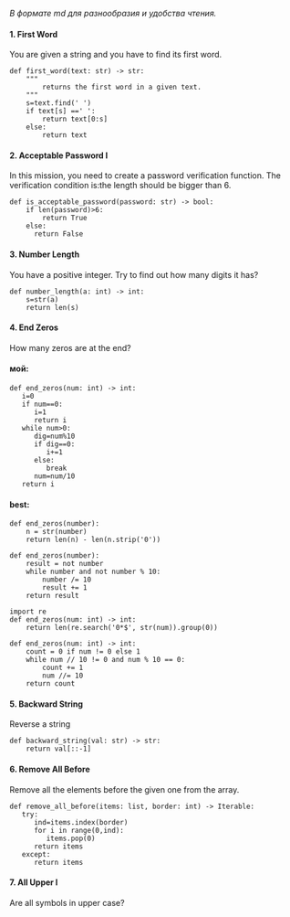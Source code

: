 *В формате md для разнообразия и удобства чтения.*

#### 1. First Word
You are given a string and you have to find its first word.
```
def first_word(text: str) -> str:
    """
        returns the first word in a given text.
    """
    s=text.find(' ')
    if text[s] ==' ':
        return text[0:s]
    else:
        return text
```
#### 2. Acceptable Password I
In this mission, you need to create a password verification function. The verification condition is:the length should be bigger than 6.
```
def is_acceptable_password(password: str) -> bool:
    if len(password)>6:
        return True
    else:
      return False
```
#### 3. Number Length
You have a positive integer. Try to find out how many digits it has?
```
def number_length(a: int) -> int:
    s=str(a)
    return len(s)
```
#### 4. End Zeros
How many zeros are at the end?
#### мой:
```
def end_zeros(num: int) -> int:
   i=0
   if num==0:
      i=1
      return i
   while num>0:
      dig=num%10
      if dig==0:
         i+=1
      else:
         break
      num=num/10
   return i
```
#### best:
```
def end_zeros(number):
    n = str(number)
    return len(n) - len(n.strip('0'))
```
```
def end_zeros(number):
    result = not number
    while number and not number % 10:
        number /= 10
        result += 1
    return result
```
```
import re
def end_zeros(num: int) -> int:
    return len(re.search('0*$', str(num)).group(0))
```
```
def end_zeros(num: int) -> int:
    count = 0 if num != 0 else 1
    while num // 10 != 0 and num % 10 == 0:
        count += 1
        num //= 10
    return count
```
#### 5. Backward String
Reverse a string
```
def backward_string(val: str) -> str:
    return val[::-1]
```
#### 6. Remove All Before
Remove all the elements before the given one from the array.
```
def remove_all_before(items: list, border: int) -> Iterable:
   try:
      ind=items.index(border)
      for i in range(0,ind):
         items.pop(0)
      return items
   except:
      return items
```
#### 7. All Upper I
Are all symbols in upper case?


